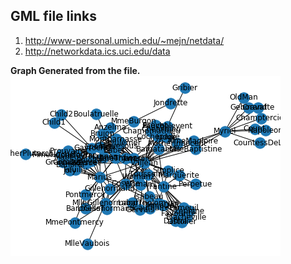 ## GML file links

1. http://www-personal.umich.edu/~mejn/netdata/
2. http://networkdata.ics.uci.edu/data

**Graph Generated from the file.**
![Graph](labels.png)
